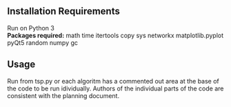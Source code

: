 ## Installation Requirements

Run on Python 3 <br />
<b>Packages required:</b>
math
time 
itertools
copy
sys
networkx
matplotlib.pyplot
pyQt5
random
numpy
gc

## Usage

Run from tsp.py or each algoritm has a commented out area at the base of the code to be run idividually.
Authors of the individual parts of the code are consistent with the planning document.


